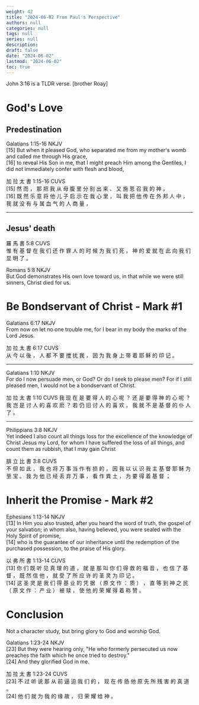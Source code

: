 ```yaml
---
weight: 42
title: "2024-06-02 From Paul's Perspective"
authors: null
categories: null
tags: null
series: null
description: 
draft: false
date: "2024-06-02"
lastmod: "2024-06-02"
toc: true
---
```


<!--more-->

John 3:16 is a TLDR verse. [brother Roay]

# God's Love

## Predestination
Galatians 1:15-16 NKJV  
[15] But when it pleased God, who separated me from my mother's womb and called me through His grace,   
[16] to reveal His Son in me, that I might preach Him among the Gentiles, I did not immediately confer with flesh and blood,

加 拉 太 書 1:15-16 CUVS   
[15] 然 而 ， 那 把 我 从 母 腹 里 分 别 出 来 、 又 施 恩 召 我 的 神 ，   
[16] 既 然 乐 意 将 他 儿 子 启 示 在 我 心 里 ， 叫 我 把 他 传 在 外 邦 人 中 ， 我 就 没 有 与 属 血 气 的 人 商 量 ，

--- 
## Jesus' death
羅 馬 書 5:8 CUVS  
惟 有 基 督 在 我 们 还 作 罪 人 的 时 候 为 我 们 死 ， 神 的 爱 就 在 此 向 我 们 显 明 了 。

Romans 5:8 NKJV  
But God demonstrates His own love toward us, in that while we were still sinners, Christ died for us.



# Be Bondservant of Christ - Mark #1

Galatians 6:17 NKJV   
From now on let no one trouble me, for I bear in my body the marks of the Lord Jesus.

加 拉 太 書 6:17 CUVS  
从 今 以 後 ， 人 都 不 要 搅 扰 我 ， 因 为 我 身 上 带 着 耶 稣 的 印 记 。

----

Galatians 1:10 NKJV  
For do I now persuade men, or God? Or do I seek to please men? For if I still pleased men, I would not be a bondservant of Christ.  

加 拉 太 書 1:10 CUVS
我 现 在 是 要 得 人 的 心 呢 ？ 还 是 要 得 神 的 心 呢 ？ 我 岂 是 讨 人 的 喜 欢 麽 ？ 若 仍 旧 讨 人 的 喜 欢 ， 我 就 不 是 基 督 的 仆 人 了 。  

---

Philippians 3:8 NKJV  
Yet indeed I also count all things loss for the excellence of the knowledge of Christ Jesus my Lord, for whom I have suffered the loss of all things, and count them as rubbish, that I may gain Christ

腓 立 比 書 3:8 CUVS  
不 但 如 此 ， 我 也 将 万 事 当 作 有 损 的 ， 因 我 以 认 识 我 主 基 督 耶 稣 为 至 宝 。 我 为 他 已 经 丢 弃 万 事 ， 看 作 粪 土 ， 为 要 得 着 基 督 ；


# Inherit the Promise - Mark #2

Ephesians 1:13-14 NKJV   
[13] In Him you also trusted, after you heard the word of truth, the gospel of your salvation; in whom also, having believed, you were sealed with the Holy Spirit of promise,   
[14] who is the guarantee of our inheritance until the redemption of the purchased possession, to the praise of His glory.

以 弗 所 書 1:13-14 CUVS  
[13] 你 们 既 听 见 真 理 的 道 ， 就 是 那 叫 你 们 得 救 的 福 音 ， 也 信 了 基 督 ， 既 然 信 他 ， 就 受 了 所 应 许 的 圣 灵 为 印 记 。   
[14] 这 圣 灵 是 我 们 得 基 业 的 凭 据 （ 原 文 作 ： 质 ） ， 直 等 到 神 之 民 （ 原 文 作 ： 产 业 ） 被 赎 ， 使 他 的 荣 耀 得 着 称 赞 。



# Conclusion
Not a character study, but bring glory to God and worship God.

Galatians 1:23-24 NKJV  
[23] But they were hearing only, "He who formerly persecuted us now preaches the faith which he once tried to destroy."   
[24] And they glorified God in me.

加 拉 太 書 1:23-24 CUVS  
[23] 不 过 听 说 那 从 前 逼 迫 我 们 的 ， 现 在 传 扬 他 原 先 所 残 害 的 真 道 。   
[24] 他 们 就 为 我 的 缘 故 ， 归 荣 耀 给 神 。



